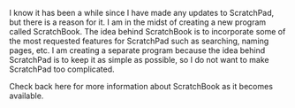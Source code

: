 I know it has been a while since I have made any updates to ScratchPad, but there is a reason for it. I am in the midst of creating a new program called ScratchBook. The idea behind ScratchBook is to incorporate some of the most requested features for ScratchPad such as searching, naming pages, etc. I am creating a separate program because the idea behind ScratchPad is to keep it as simple as possible, so I do not want to make ScratchPad too complicated.

Check back here for more information about ScratchBook as it becomes available.